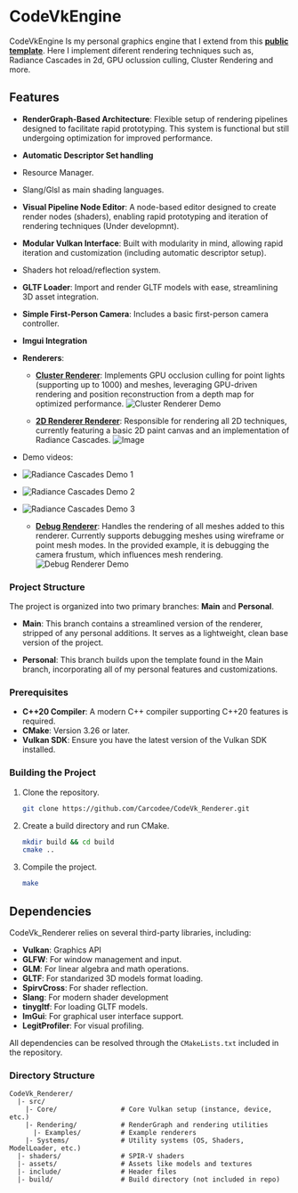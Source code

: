 # CodeVkEngine

CodeVkEngine Is my personal graphics engine that I extend from this [**public template**](https://github.com/Carcodee/Vulkan-Renderer-Template). Here I implement diferent rendering techniques such as, Radiance Cascades in 2d, GPU oclussion culling, Cluster Rendering and more.

## Features

- **RenderGraph-Based Architecture**: Flexible setup of rendering pipelines designed to facilitate rapid prototyping. This system is functional but still undergoing optimization for improved performance.

- **Automatic Descriptor Set handling**

- Resource Manager.

- Slang/Glsl as main shading languages.

- **Visual Pipeline Node Editor**: A node-based editor designed to create render nodes (shaders), enabling rapid prototyping and iteration of rendering techniques (Under developmnt).

- **Modular Vulkan Interface**: Built with modularity in mind, allowing rapid iteration and customization (including automatic descriptor setup).
  
- Shaders hot reload/reflection system.

- **GLTF Loader**: Import and render GLTF models with ease, streamlining 3D asset integration.

- **Simple First-Person Camera**: Includes a basic first-person camera controller.
  
- **Imgui Integration**


- **Renderers**:
  - [**Cluster Renderer**](https://github.com/Carcodee/CodeVk_Renderer/blob/main/src/Rendering/Renderers/ClusterRenderer.hpp): Implements GPU occlusion culling for point lights (supporting up to 1000) and meshes, leveraging GPU-driven rendering and position reconstruction from a depth map for optimized performance.
![Cluster Renderer Demo](https://github.com/user-attachments/assets/261a7f85-a560-4fb4-be84-d3ef6517899c)


  - [**2D Renderer Renderer**](https://github.com/Carcodee/CodeVk_Renderer/blob/main/src/Rendering/Renderers/FlatRenderer.hpp): Responsible for rendering all 2D techniques, currently featuring a basic 2D paint canvas and an implementation of Radiance Cascades.
![Image](https://github.com/user-attachments/assets/06dff945-a14a-4c8b-a135-df53979131fe)
- Demo videos:
- ![Radiance Cascades Demo 1](https://github.com/user-attachments/assets/5355f3d6-e4c6-4743-8de7-51b87b09fbe3)
- ![Radiance Cascades Demo 2](https://github.com/user-attachments/assets/0aa9c22a-2a91-41ed-8d49-fb49fab54940)
- ![Radiance Cascades Demo 3](https://github.com/user-attachments/assets/dca2c173-a05d-4da8-828e-f8b720450680)

  - [**Debug Renderer**](https://github.com/Carcodee/CodeVk_Renderer/blob/main/src/Rendering/Renderers/FlatRenderer.hpp): Handles the rendering of all meshes added to this renderer. Currently supports debugging meshes using wireframe or point mesh modes. In the provided example, it is debugging the camera frustum, which influences mesh rendering.
![Debug Renderer Demo](https://github.com/user-attachments/assets/8dacb7c3-1b7e-4374-8ebc-8027921413b0)



### Project Structure

The project is organized into two primary branches: **Main** and **Personal**.

- **Main**: This branch contains a streamlined version of the renderer, stripped of any personal additions. It serves as a lightweight, clean base version of the project.
  
- **Personal**: This branch builds upon the template found in the Main branch, incorporating all of my personal features and customizations.

### Prerequisites

- **C++20 Compiler**: A modern C++ compiler supporting C++20 features is required.
- **CMake**: Version 3.26 or later.
- **Vulkan SDK**: Ensure you have the latest version of the Vulkan SDK installed.

### Building the Project

1. Clone the repository.
   ```sh
   git clone https://github.com/Carcodee/CodeVk_Renderer.git
   ```
2. Create a build directory and run CMake.
   ```sh
   mkdir build && cd build
   cmake ..
   ```
3. Compile the project.
   ```sh
   make
   ```
   
## Dependencies

CodeVk_Renderer relies on several third-party libraries, including:

- **Vulkan**: Graphics API
- **GLFW**: For window management and input.
- **GLM**: For linear algebra and math operations.
- **GLTF**: For standarized 3D models format loading.
- **SpirvCross**: For shader reflection.
- **Slang**: For modern shader development
- **tinygltf**: For loading GLTF models.
- **ImGui**: For graphical user interface support.
- **LegitProfiler**: For visual profiling.


All dependencies can be resolved through the `CMakeLists.txt` included in the repository.

### Directory Structure

```
CodeVk_Renderer/
  |- src/
    |- Core/                # Core Vulkan setup (instance, device, etc.)
    |- Rendering/           # RenderGraph and rendering utilities
      |- Examples/          # Example renderers
    |- Systems/             # Utility systems (OS, Shaders, ModelLoader, etc.)
  |- shaders/               # SPIR-V shaders
  |- assets/                # Assets like models and textures
  |- include/               # Header files
  |- build/                 # Build directory (not included in repo)
```


